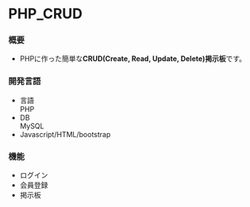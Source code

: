 # PHP_CRUD

### 概要
* PHPに作った簡単な**CRUD(Create, Read, Update, Delete)掲示板**です。

### 開発言語
* 言語 <br>
PHP
* DB <br>
MySQL
* Javascript/HTML/bootstrap
### 機能
* ログイン
* 会員登録
* 掲示板


